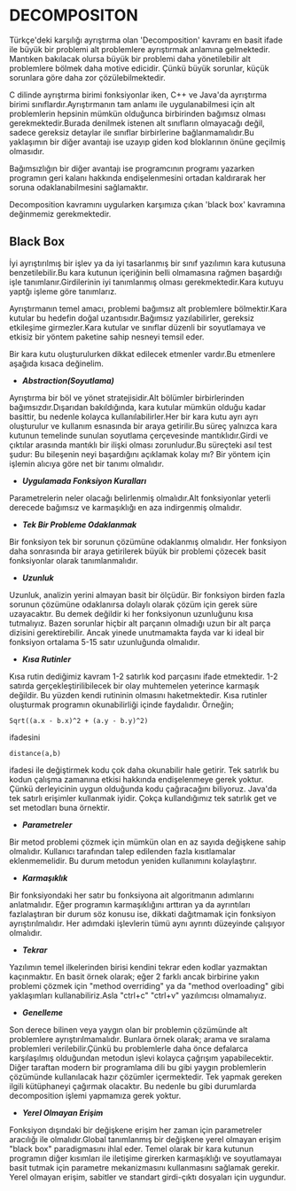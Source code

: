 # DECOMPOSITON

Türkçe'deki karşılığı ayrıştırma olan 'Decomposition' kavramı en basit ifade ile büyük bir problemi alt problemlere ayrıştırmak anlamına gelmektedir. Mantıken bakılacak olursa büyük bir problemi daha yönetilebilir alt problemlere bölmek daha motive edicidir. Çünkü büyük sorunlar, küçük sorunlara göre daha zor çözülebilmektedir.

C dilinde ayrıştırma birimi fonksiyonlar iken, C++ ve Java'da ayrıştırma birimi sınıflardır.Ayrıştırmanın tam anlamı ile uygulanabilmesi için alt problemlerin hepsinin mümkün olduğunca birbirinden bağımsız olması gerekmektedir.Burada denilmek istenen alt sınıfların olmayacağı değil, sadece gereksiz detaylar ile sınıflar birbirlerine bağlanmamalıdır.Bu yaklaşımın bir diğer avantajı ise uzayıp giden kod bloklarının önüne geçilmiş olmasıdır.

Bağımsızlığın bir diğer avantajı ise programcının programı yazarken programın geri kalanı hakkında endişelenmesini ortadan kaldırarak her soruna odaklanabilmesini sağlamaktır.

Decomposition kavramını uygularken karşımıza çıkan 'black box' kavramına değinmemiz gerekmektedir.

## Black Box

İyi ayrıştırılmış bir işlev ya da iyi tasarlanmış bir sınıf yazılımın kara kutusuna benzetilebilir.Bu kara kutunun içeriğinin belli olmamasına rağmen başardığı işle tanımlanır.Girdilerinin iyi tanımlanmış olması gerekmektedir.Kara kutuyu yaptğı işleme göre tanımlarız.

Ayrıştırmanın temel amacı, problemi bağımsız alt problemlere bölmektir.Kara kutular bu hedefin doğal uzantısıdır.Bağımsız yazılabilirler, gereksiz etkileşime girmezler.Kara kutular ve sınıflar düzenli bir soyutlamaya ve etkisiz bir yöntem paketine sahip nesneyi temsil eder.

Bir kara kutu oluşturulurken dikkat edilecek etmenler vardır.Bu etmenlere aşağıda kısaca değinelim.

* **_Abstraction(Soyutlama)_**

Ayrıştırma bir böl ve yönet stratejisidir.Alt bölümler birbirlerinden bağımsızdır.Dışarıdan bakıldığında, kara kutular mümkün olduğu kadar basittir, bu nedenle kolayca kullanılabilirler.Her bir kara kutu ayrı ayrı oluşturulur ve kullanım esnasında bir araya getirilir.Bu süreç yalnızca kara kutunun temelinde sunulan soyutlama çerçevesinde mantıklıdır.Girdi ve çıktılar arasında mantıklı bir ilişki olması zorunludur.Bu süreçteki asıl test şudur: Bu bileşenin neyi başardığını açıklamak kolay mı? Bir yöntem için işlemin alıcıya göre net bir tanımı olmalıdır.

* **_Uygulamada Fonksiyon Kuralları_**

Parametrelerin neler olacağı belirlenmiş olmalıdır.Alt fonksiyonlar yeterli derecede bağımsız ve karmaşıklığı en aza indirgenmiş olmalıdır.

* **_Tek Bir Probleme Odaklanmak_**

Bir fonksiyon tek bir sorunun çözümüne odaklanmış olmalıdır. Her fonksiyon daha sonrasında bir araya getirilerek büyük bir problemi çözecek basit fonksiyonlar olarak tanımlanmalıdır.

* **_Uzunluk_**
  
Uzunluk, analizin yerini almayan basit bir ölçüdür. Bir fonksiyon birden fazla sorunun çözümüne odaklanırsa dolaylı olarak çözüm için gerek süre uzayacaktır. Bu demek değildir ki her fonksiyonun uzunluğunu kısa tutmalıyız. Bazen sorunlar hiçbir alt parçanın olmadığı uzun bir alt parça dizisini gerektirebilir. Ancak yinede unutmamakta fayda var ki ideal bir fonksiyon ortalama 5-15 satır uzunluğunda olmalıdır.

* **_Kısa Rutinler_**

Kısa rutin dediğimiz kavram 1-2 satırlık kod parçasını ifade etmektedir. 1-2 satırda gerçekleştirilibilecek bir olay muhtemelen yeterince karmaşık değildir. Bu yüzden kendi rutininin olmasını haketmektedir. Kısa rutinler oluşturmak programın okunabilirliği içinde faydalıdır. Örneğin;

```
Sqrt((a.x - b.x)^2 + (a.y - b.y)^2) 
```

ifadesini

```
distance(a,b) 
```

ifadesi ile değiştirmek kodu çok daha okunabilir hale getirir.
Tek satırlık bu kodun çalışma zamanına etkisi hakkında endişelenmeye gerek yoktur. Çünkü derleyicinin uygun olduğunda kodu çağıracağını biliyoruz.
Java'da tek satırlı erişimler kullanmak iyidir. Çokça kullandığımız tek satırlık get ve set metodları buna örnektir.

* **_Parametreler_**

Bir metod problemi çözmek için mümkün olan en az sayıda değişkene sahip olmalıdır. Kullanıcı tarafından talep edilenden fazla kısıtlamalar eklenmemelidir. Bu durum metodun yeniden kullanımını kolaylaştırır.

* **_Karmaşıklık_**

Bir fonksiyondaki her satır bu fonksiyona ait algoritmanın adımlarını anlatmalıdır. Eğer programın karmaşıklığını arttıran ya da ayrıntıları fazlalaştıran bir durum söz konusu ise, dikkati dağıtmamak için fonksiyon ayrıştırılmalıdır. Her adımdaki işlevlerin tümü aynı ayrıntı düzeyinde çalışıyor olmalıdır.

* **_Tekrar_**

Yazılımın temel ilkelerinden birisi kendini tekrar eden kodlar yazmaktan kaçınmaktır. En basit örnek olarak; eğer 2 farklı ancak birbirine yakın problemi çözmek için "method overriding" ya da "method overloading" gibi yaklaşımları kullanabiliriz.Asla "ctrl+c" "ctrl+v" yazılımcısı olmamalıyız.

* **_Genelleme_**

Son derece bilinen veya yaygın olan bir problemin çözümünde alt problemlere ayrıştırılmamalıdır. Bunlara örnek olarak; arama ve sıralama problemleri verilebilir.Çünkü bu problemlerle daha önce defalarca karşılaşılmış olduğundan metodun işlevi kolayca çağrışım yapabilecektir. Diğer taraftan modern bir programlama dili bu gibi yaygın problemlerin çözümünde kullanılacak hazır çözümler içermektedir. Tek yapmak gereken ilgili kütüphaneyi çağırmak olacaktır. Bu nedenle bu gibi durumlarda decomposition işlemi yapmamıza gerek yoktur.

* **_Yerel Olmayan Erişim_**

Fonksiyon dışındaki bir değişkene erişim her zaman için parametreler aracılığı ile olmalıdır.Global tanımlanmış bir değişkene yerel olmayan erişim "black box" paradigmasını ihlal eder. Temel olarak bir kara kutunun programın diğer kısımları ile iletişime girerken karmaşıklığı ve soyutlamayaı basit tutmak için parametre mekanizmasını kullanmasını sağlamak gerekir.
Yerel olmayan erişim, sabitler ve standart girdi-çıktı dosyaları için uygundur. 
